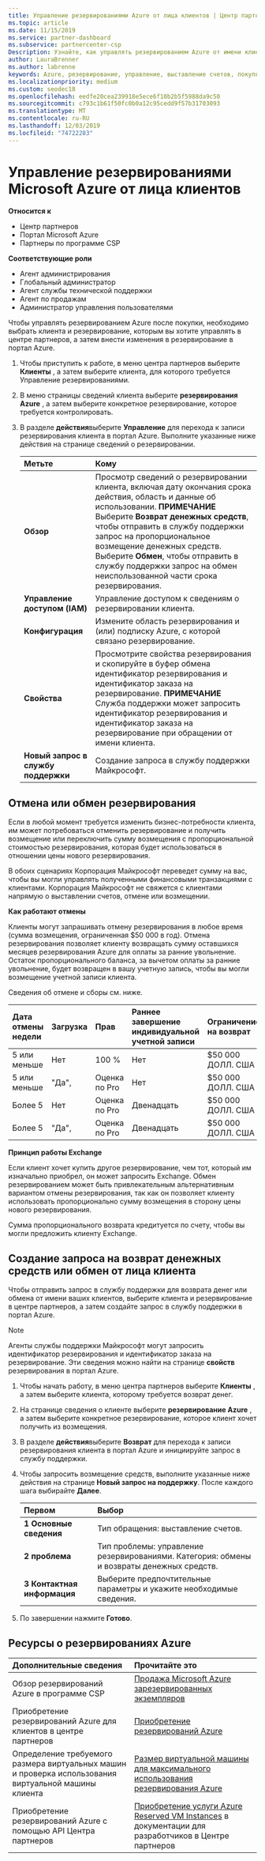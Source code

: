 ```yaml
---
title: Управление резервированиями Azure от лица клиентов | Центр партнеров
ms.topic: article
ms.date: 11/15/2019
ms.service: partner-dashboard
ms.subservice: partnercenter-csp
Description: Узнайте, как управлять резервированием Azure от имени клиента, включая отмену резервирования, Обмен резервированиями или запросить деньги.
author: LauraBrenner
ms.author: labrenne
keywords: Azure, резервирование, управление, выставление счетов, покупка, Отмена, Exchange, оплата за ранним увольнением
ms.localizationpriority: medium
ms.custom: seodec18
ms.openlocfilehash: eedfe20cea239918e5ece6f10b2b5f5988da9c50
ms.sourcegitcommit: c793c1b61f50fc0b0a12c95cedd9f57b31703093
ms.translationtype: MT
ms.contentlocale: ru-RU
ms.lasthandoff: 12/03/2019
ms.locfileid: "74722283"
---
```

# <a name="manage-microsoft-azure-reservations-on-behalf-of-your-customers"></a>Управление резервированиями Microsoft Azure от лица клиентов

**Относится к**

- Центр партнеров
- Портал Microsoft Azure 
- Партнеры по программе CSP

**Соответствующие роли**

- Агент администрирования
- Глобальный администратор
- Агент службы технической поддержки
- Агент по продажам
- Администратор управления пользователями

Чтобы управлять резервированием Azure после покупки, необходимо выбрать клиента и резервирование, которым вы хотите управлять в центре партнеров, а затем внести изменения в резервирование в портал Azure.

1. Чтобы приступить к работе, в меню центра партнеров выберите **Клиенты** , а затем выберите клиента, для которого требуется Управление резервированиями. 

2. В меню страницы сведений клиента выберите **резервирования Azure** , а затем выберите конкретное резервирование, которое требуется контролировать.  

3. В разделе **действия**выберите **Управление** для перехода к записи резервирования клиента в портал Azure. Выполните указанные ниже действия на странице сведений о резервировании.  

    | **Метьте**   | **Кому**    |
    |:-----------------------------|:-----------------|
    | **Обзор**   | Просмотр сведений о резервировании клиента, включая дату окончания срока действия, область и данные об использовании. **ПРИМЕЧАНИЕ** Выберите **Возврат денежных средств**, чтобы отправить в службу поддержки запрос на пропорциональное возмещение денежных средств. Выберите **Обмен**, чтобы отправить в службу поддержки запрос на обмен неиспользованной части срока резервирования.  
    | **Управление доступом (IAM)**   | Управление доступом к сведениям о резервировании клиента.|
    | **Конфигурация**   | Измените область резервирования и (или) подписку Azure, с которой связано резервирование.    |
    | **Свойства**   | Просмотрите свойства резервирования и скопируйте в буфер обмена идентификатор резервирования и идентификатор заказа на резервирование. **ПРИМЕЧАНИЕ** Служба поддержки может запросить идентификатор резервирования и идентификатор заказа на резервирование при обращении от имени клиента.    |
    | **Новый запрос в службу поддержки**    | Создание запроса в службу поддержки Майкрософт.   |
 
## <a name="cancel-or-exchange-a-reservation"></a>Отмена или обмен резервирования 

Если в любой момент требуется изменить бизнес-потребности клиента, им может потребоваться отменить резервирование и получить возмещение или переключить сумму возмещения с пропорциональной стоимостью резервирования, которая будет использоваться в отношении цены нового резервирования.

В обоих сценариях Корпорация Майкрософт переведет сумму на вас, чтобы вы могли управлять полученными финансовыми транзакциями с клиентами. Корпорация Майкрософт не свяжется с клиентами напрямую о выставлении счетов, отмене или возмещении.


**Как работают отмены**

Клиенты могут запрашивать отмену резервирования в любое время (сумма возмещения, ограниченная $50 000 в год). Отмена резервирования позволяет клиенту возвращать сумму оставшихся месяцев резервирования Azure для оплаты за ранние увольнение. Остаток пропорционального баланса, за вычетом оплаты за ранние увольнение, будет возвращен в вашу учетную запись, чтобы вы могли возмещение учетной записи клиента. 

Сведения об отмене и сборы см. ниже.


|**Дата отмены**<br> недели   |**Загрузка**    |**Прав**  |**Раннее завершение**<br> индивидуальной учетной записи    |**Ограничение на возврат** | 
|:----------------------------------|:------------|:-----------|:--------------------------------|:--------------|
|5 или меньше                         | Нет          | 100 %       | Нет                              | $50 000 ДОЛЛ. США   |
|5 или меньше                         | "Да",         | Оценка по Pro  | Нет                              | $50 000 ДОЛЛ. США   |
|Более 5                        | Нет          | Оценка по Pro  | Двенадцать                             | $50 000 ДОЛЛ. США   |
|Более 5                        | "Да",         | Оценка по Pro  | Двенадцать                             | $50 000 ДОЛЛ. США   |


**Принцип работы Exchange** 

Если клиент хочет купить другое резервирование, чем тот, который им изначально приобрел, он может запросить Exchange. Обмен резервированием может быть привлекательным альтернативным вариантом отмены резервирования, так как он позволяет клиенту использовать пропорционально сумму возмещения в сторону цены нового резервирования. 

Сумма пропорционального возврата кредитуется по счету, чтобы вы могли предложить клиенту Exchange.


## <a name="request-a-refund-or-exchange-on-behalf-of-a-customer"></a>Создание запроса на возврат денежных средств или обмен от лица клиента 

Чтобы отправить запрос в службу поддержки для возврата денег или обмена от имени ваших клиентов, выберите клиента и резервирование в центре партнеров, а затем создайте запрос в службу поддержки в портал Azure. 

>[!NOTE]
>Агенты службы поддержки Майкрософт могут запросить идентификатор резервирования и идентификатор заказа на резервирование. Эти сведения можно найти на странице **свойств** резервирования в портал Azure. 

1. Чтобы начать работу, в меню центра партнеров выберите **Клиенты** , а затем выберите клиента, которому требуется возврат денег. 

2. На странице сведения о клиенте выберите **резервирование Azure** , а затем выберите конкретное резервирование, которое клиент хочет получить из возмещения.  

3. В разделе **действия**выберите **Возврат** для перехода к записи резервирования клиента в портал Azure и инициируйте запрос в службу поддержки.  

4. Чтобы запросить возмещение средств, выполните указанные ниже действия на странице **Новый запрос на поддержку**. После каждого шага выбирайте **Далее**. 

    |**Первом**                    |**Выбор**    |
    |:---------------------------|:-----------------|
    |**1 Основные сведения**                |Тип обращения: выставление счетов.  |
    |**2 проблема**               |Тип проблемы: управление резервированиями. Категория: обмены и возвраты денежных средств. |
    |**3 Контактная информация**   |Выберите предпочтительные параметры и укажите необходимые сведения. 

5.  По завершении нажмите **Готово**.

## <a name="azure-reservations-resources"></a>Ресурсы о резервированиях Azure
|**Дополнительные сведения**   |**Прочитайте это**    |
|:-----------------------------|:-----------------|
|Обзор резервирований Azure в программе CSP  | [Продажа Microsoft Azure зарезервированных экземпляров](azure-reservations.md) |
|Приобретение резервирований Azure для клиентов в центре партнеров   |[Приобретение резервирований Azure](azure-reservations-buying.md) |
|Определение требуемого размера виртуальных машин и проверка использования виртуальной машины клиента   |[Размер виртуальной машины для максимального использования резервирования Azure](azure-usage.md)   |
|Приобретение резервирований Azure с помощью API Центра партнеров | [Приобретение услуги Azure Reserved VM Instances](https://docs.microsoft.com/partner-center/develop/purchase-azure-reservations) в документации для разработчиков в Центре партнеров

